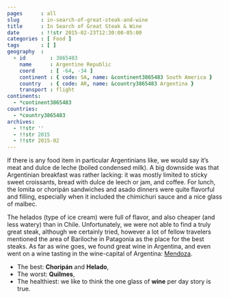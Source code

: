 ```yaml
---
pages      : all
slug       : in-search-of-great-steak-and-wine
title      : In Search of Great Steak & Wine
date       : !!str 2015-02-23T12:30:00-05:00
categories : [ Food ]
tags       : [ ]
geography  :
  - id        : 3865483
    name      : Argentine Republic
    coord     : [ -64, -34 ]
    continent : { code: SA, name: &continent3865483 South America }
    country   : { code: AR, name: &country3865483 Argentina }
    transport : flight
continents:
  - *continent3865483
countries:
  - *country3865483
archives:
  - !!str ''
  - !!str 2015
  - !!str 2015-02
---
```


If there is any food item in particular Argentinians like, we would say it’s meat and dulce de leche (boiled condensed milk). A big downside was that Argentinian breakfast was rather lacking: it was mostly limited to sticky sweet croissants, bread with dulce de leech or jam, and coffee. For lunch, the lomita or choripán sandwiches and asado dinners were quite flavorful and filling, especially when it included the chimichuri sauce and a nice glass of malbec.

The helados (type of ice cream) were full of flavor, and also cheaper (and less watery) than in Chile. Unfortunately, we were not able to find a truly great steak, although we certainly tried, however a lot of fellow travelers mentioned the area of Bariloche in Patagonia as the place for the best steaks. As far as wine goes, we found great wine in Argentina, and even went on a wine tasting in the wine-capital of Argentina: [Mendoza](/blog/bike-and-wine.html).

* The best: **Choripán** and **Helado**,
* The worst: **Quilmes**,
* The healthiest: we like to think the one glass of **wine** per day story is true.